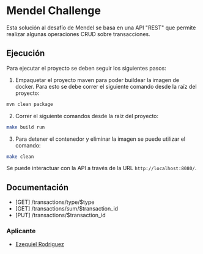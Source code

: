# Mendel Challenge
Esta solución al desafío de Mendel se basa en una API "REST" que permite realizar algunas operaciones CRUD sobre transacciones.


## Ejecución
Para ejecutar el proyecto se deben seguir los siguientes pasos:
1. Empaquetar el proyecto maven para poder buildear la imagen de docker. Para esto se debe correr el siguiente comando desde la raíz del proyecto:

```bash
mvn clean package
```

2. Correr el siguiente comandos desde la raíz del proyecto:

```bash
make build run
```

3. Para detener el contenedor y eliminar la imagen se puede utilizar el comando:

```bash
make clean
```

Se puede interactuar con la API a través de la URL `http://localhost:8080/`.

## Documentación
- [GET] /transactions/type/$type
- [GET] /transactions/sum/$transaction_id
- [PUT] /transactions/$transaction_id

### Aplicante
- [Ezequiel Rodriguez](https://github.com/erodriguezzz)